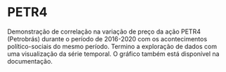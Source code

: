 # PETR4
Demonstração de correlação na variação de preço da ação PETR4 (Petrobrás) durante o período de 2016-2020 com os acontecimentos político-sociais do mesmo período. Termino a exploração de dados com uma visualização da série temporal. O gráfico também está disponível na documentação.
